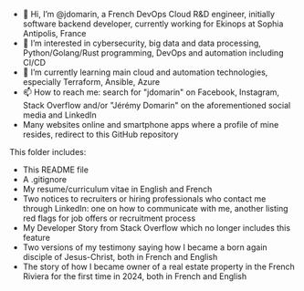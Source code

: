 - 👋 Hi, I’m @jdomarin, a French DevOps Cloud R&D engineer, initially software backend developer, currently working for Ekinops at Sophia Antipolis, France
- 👀 I’m interested in cybersecurity, big data and data processing, Python/Golang/Rust programming, DevOps and automation including CI/CD
- 🌱 I’m currently learning main cloud and automation technologies, especially Terraform, Ansible, Azure
- 📫 How to reach me: search for "jdomarin" on Facebook, Instagram, Stack Overflow and/or "Jérémy Domarin" on the aforementioned social media and LinkedIn
- Many websites online and smartphone apps where a profile of mine resides, redirect to this GitHub repository

This folder includes:
- This README file
- A .gitignore
- My resume/curriculum vitae in English and French
- Two notices to recruiters or hiring professionals who contact me through LinkedIn: one on how to communicate with me, another listing red flags for job offers or recruitment process
- My Developer Story from Stack Overflow which no longer includes this feature
- Two versions of my testimony saying how I became a born again disciple of Jesus-Christ, both in French and English
- The story of how I became owner of a real estate property in the French Riviera for the first time in 2024, both in French and English

<!---
jdomarin/jdomarin is a ✨ special ✨ repository because its `README.md` (this file) appears on your GitHub profile.
You can click the Preview link to take a look at your changes.
--->
